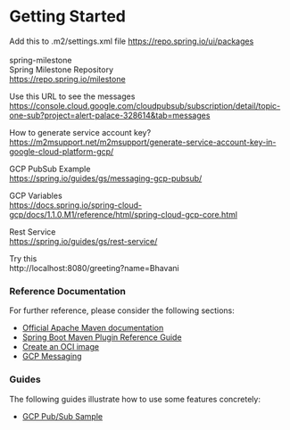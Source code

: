 # Getting Started

Add this to .m2/settings.xml file
https://repo.spring.io/ui/packages  
<repository>  
    <id>spring-milestone</id>  
    <name>Spring Milestone Repository</name>  
    <url>https://repo.spring.io/milestone</url>  
</repository>  


Use this URL to see the messages  
https://console.cloud.google.com/cloudpubsub/subscription/detail/topic-one-sub?project=alert-palace-328614&tab=messages  
  
   
How to generate service account key?  
https://m2msupport.net/m2msupport/generate-service-account-key-in-google-cloud-platform-gcp/  
  
GCP PubSub Example  
https://spring.io/guides/gs/messaging-gcp-pubsub/  
  
GCP Variables  
https://docs.spring.io/spring-cloud-gcp/docs/1.1.0.M1/reference/html/spring-cloud-gcp-core.html 
  
Rest Service  
https://spring.io/guides/gs/rest-service/  
  
Try this  
http://localhost:8080/greeting?name=Bhavani  
  

### Reference Documentation
For further reference, please consider the following sections:

* [Official Apache Maven documentation](https://maven.apache.org/guides/index.html)
* [Spring Boot Maven Plugin Reference Guide](https://docs.spring.io/spring-boot/docs/2.5.5/maven-plugin/reference/html/)
* [Create an OCI image](https://docs.spring.io/spring-boot/docs/2.5.5/maven-plugin/reference/html/#build-image)
* [GCP Messaging](https://cloud.spring.io/spring-cloud-gcp/reference/html/#spring-integration)

### Guides
The following guides illustrate how to use some features concretely:

* [GCP Pub/Sub Sample](https://github.com/GoogleCloudPlatform/spring-cloud-gcp/tree/master/spring-cloud-gcp-samples/spring-cloud-gcp-pubsub-sample)

